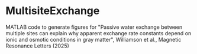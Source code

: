 # MultisiteExchange
MATLAB code to generate figures for "Passive water exchange between multiple sites can explain why apparent exchange rate constants depend on ionic and osmotic conditions in gray matter", Williamson et al., Magnetic Resonance Letters (2025)

